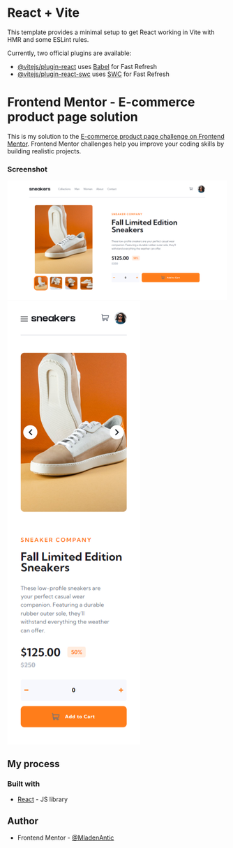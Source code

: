 # React + Vite

This template provides a minimal setup to get React working in Vite with HMR and some ESLint rules.

Currently, two official plugins are available:

- [@vitejs/plugin-react](https://github.com/vitejs/vite-plugin-react/blob/main/packages/plugin-react/README.md) uses [Babel](https://babeljs.io/) for Fast Refresh
- [@vitejs/plugin-react-swc](https://github.com/vitejs/vite-plugin-react-swc) uses [SWC](https://swc.rs/) for Fast Refresh

# Frontend Mentor - E-commerce product page solution

This is my solution to the [E-commerce product page challenge on Frontend Mentor](https://www.frontendmentor.io/challenges/ecommerce-product-page-UPsZ9MJp6). Frontend Mentor challenges help you improve your coding skills by building realistic projects.

### Screenshot

![](./src/assets/design/myscreenshot_desktop.png)
![](./src/assets/design/myscreenshot_mobile.png)

## My process

### Built with

- [React](https://reactjs.org/) - JS library

## Author

- Frontend Mentor - [@MladenAntic](https://www.frontendmentor.io/profile/MladenAntic)
